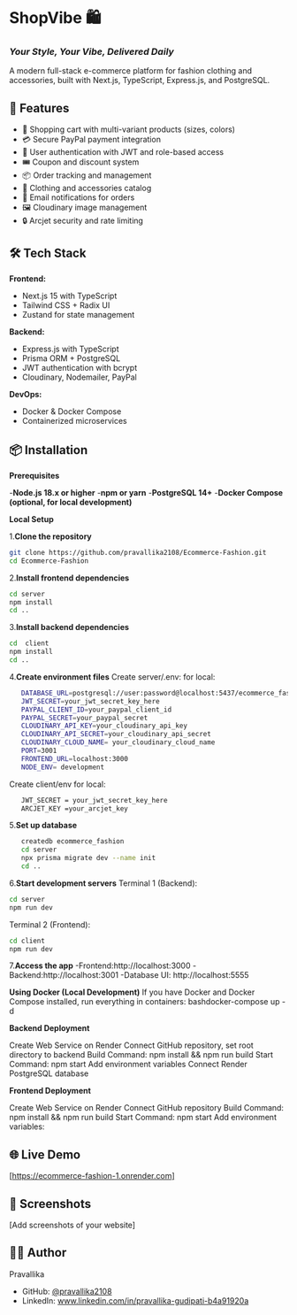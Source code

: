 # ShopVibe 🛍️

### *Your Style, Your Vibe, Delivered Daily*

A modern full-stack e-commerce platform for fashion clothing and accessories, built with Next.js, TypeScript, Express.js, and PostgreSQL.

## 🚀 Features

- 🛒 Shopping cart with multi-variant products (sizes, colors)
- 💳 Secure PayPal payment integration
- 👤 User authentication with JWT and role-based access
- 🎟️ Coupon and discount system
- 📦 Order tracking and management
- 👔 Clothing and accessories catalog
- 📧 Email notifications for orders
- 🖼️ Cloudinary image management
- 🔒 Arcjet security and rate limiting

## 🛠️ Tech Stack

**Frontend:**
- Next.js 15 with TypeScript
- Tailwind CSS + Radix UI
- Zustand for state management

**Backend:**
- Express.js with TypeScript
- Prisma ORM + PostgreSQL
- JWT authentication with bcrypt
- Cloudinary, Nodemailer, PayPal

**DevOps:**
- Docker & Docker Compose
- Containerized microservices

## 📦 Installation

**Prerequisites**

-**Node.js 18.x or higher**
-**npm or yarn**
-**PostgreSQL 14+**
-**Docker Compose (optional, for local development)**

**Local Setup**

1.**Clone the repository**
```bash
git clone https://github.com/pravallika2108/Ecommerce-Fashion.git
cd Ecommerce-Fashion
```
2.**Install frontend dependencies**

```bash
cd server
npm install
cd ..
```
3.**Install backend dependencies**

```bash
cd  client
npm install
cd ..
```
4.**Create environment files**
Create server/.env: for local:

```bash
   DATABASE_URL=postgresql://user:password@localhost:5437/ecommerce_fashion
   JWT_SECRET=your_jwt_secret_key_here
   PAYPAL_CLIENT_ID=your_paypal_client_id
   PAYPAL_SECRET=your_paypal_secret
   CLOUDINARY_API_KEY=your_cloudinary_api_key
   CLOUDINARY_API_SECRET=your_cloudinary_api_secret
   CLOUDINARY_CLOUD_NAME= your_cloudinary_cloud_name
   PORT=3001
   FRONTEND_URL=localhost:3000
   NODE_ENV= development
```
Create client/env for local:

```bash
   JWT_SECRET = your_jwt_secret_key_here
   ARCJET_KEY =your_arcjet_key
```

5.**Set up database**

```bash
   createdb ecommerce_fashion
   cd server
   npx prisma migrate dev --name init
   cd ..
```

6.**Start development servers**
Terminal 1 (Backend):
```bash
cd server
npm run dev
```
Terminal 2 (Frontend):
```bash
cd client
npm run dev
```
7.**Access the app**
-Frontend:http://localhost:3000
-Backend:http://localhost:3001
-Database UI: http://localhost:5555

**Using Docker (Local Development)**
If you have Docker and Docker Compose installed, run everything in containers:
bashdocker-compose up -d

**Backend Deployment**

Create Web Service on Render
Connect GitHub repository, set root directory to backend
Build Command: npm install && npm run build
Start Command: npm start
Add environment variables 
Connect Render PostgreSQL database

**Frontend Deployment**

Create Web Service on Render
Connect GitHub repository
Build Command: npm install && npm run build
Start Command: npm start
Add environment variables:


## 🌐 Live Demo

[https://ecommerce-fashion-1.onrender.com]

## 📸 Screenshots

[Add screenshots of your website]

## 👨‍💻 Author

Pravallika
- GitHub: [@pravallika2108](https://github.com/pravallika2108)
- LinkedIn: www.linkedin.com/in/pravallika-gudipati-b4a91920a

